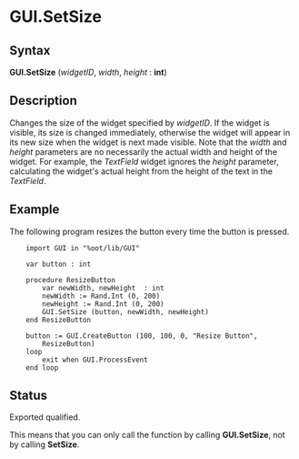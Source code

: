 
# GUI.SetSize

## Syntax
**GUI.SetSize** (_widgetID_, _width_, _height_ : **int**)

## Description
Changes the size of the widget specified by _widgetID_. If the widget is visible, its size is changed immediately, otherwise the widget will appear in its new size when the widget is next made visible. Note that the _width_ and _height_ parameters are no necessarily the actual width and height of the widget. For example, the _TextField_ widget ignores the _height_ parameter, calculating the widget's actual height from the height of the text in the _TextField_.


## Example
The following program resizes the button every time the button is pressed.

        import GUI in "%oot/lib/GUI"
        
        var button : int
        
        procedure ResizeButton
            var newWidth, newHeight  : int
            newWidth := Rand.Int (0, 200)
            newHeight := Rand.Int (0, 200)
            GUI.SetSize (button, newWidth, newHeight)
        end ResizeButton
        
        button := GUI.CreateButton (100, 100, 0, "Resize Button", 
            ResizeButton)
        loop
            exit when GUI.ProcessEvent
        end loop
## Status
Exported qualified.

This means that you can only call the function by calling **GUI.SetSize**, not by calling **SetSize**.

